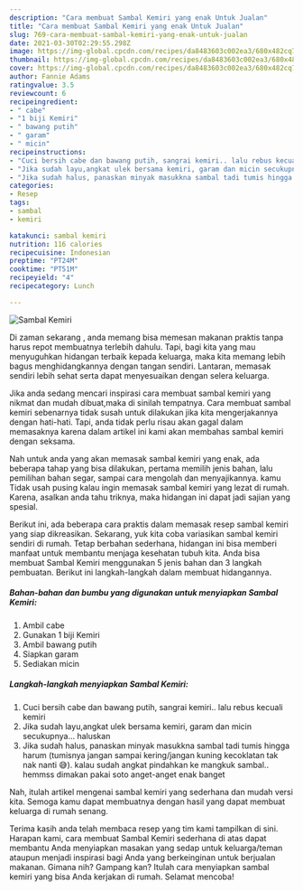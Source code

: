 ```yaml
---
description: "Cara membuat Sambal Kemiri yang enak Untuk Jualan"
title: "Cara membuat Sambal Kemiri yang enak Untuk Jualan"
slug: 769-cara-membuat-sambal-kemiri-yang-enak-untuk-jualan
date: 2021-03-30T02:29:55.298Z
image: https://img-global.cpcdn.com/recipes/da8483603c002ea3/680x482cq70/sambal-kemiri-foto-resep-utama.jpg
thumbnail: https://img-global.cpcdn.com/recipes/da8483603c002ea3/680x482cq70/sambal-kemiri-foto-resep-utama.jpg
cover: https://img-global.cpcdn.com/recipes/da8483603c002ea3/680x482cq70/sambal-kemiri-foto-resep-utama.jpg
author: Fannie Adams
ratingvalue: 3.5
reviewcount: 6
recipeingredient:
- " cabe"
- "1 biji Kemiri"
- " bawang putih"
- " garam"
- " micin"
recipeinstructions:
- "Cuci bersih cabe dan bawang putih, sangrai kemiri.. lalu rebus kecuali kemiri"
- "Jika sudah layu,angkat ulek bersama kemiri, garam dan micin secukupnya... haluskan"
- "Jika sudah halus, panaskan minyak masukkna sambal tadi tumis hingga harum (tumisnya jangan sampai kering/jangan kuning kecoklatan tak nak nanti 😅). kalau sudah angkat pindahkan ke mangkuk sambal.. hemmss dimakan pakai soto anget-anget enak banget"
categories:
- Resep
tags:
- sambal
- kemiri

katakunci: sambal kemiri 
nutrition: 116 calories
recipecuisine: Indonesian
preptime: "PT24M"
cooktime: "PT51M"
recipeyield: "4"
recipecategory: Lunch

---
```



![Sambal Kemiri](https://img-global.cpcdn.com/recipes/da8483603c002ea3/680x482cq70/sambal-kemiri-foto-resep-utama.jpg)

Di zaman  sekarang , anda memang bisa memesan makanan praktis tanpa harus repot membuatnya terlebih dahulu. Tapi, bagi kita yang mau menyuguhkan hidangan terbaik kepada keluarga, maka kita memang lebih bagus menghidangkannya dengan tangan sendiri. Lantaran, memasak sendiri lebih sehat serta dapat menyesuaikan dengan selera keluarga.

Jika anda sedang mencari inspirasi cara membuat sambal kemiri yang nikmat dan mudah dibuat,maka di sinilah tempatnya. Cara membuat sambal kemiri  sebenarnya tidak susah untuk dilakukan jika kita mengerjakannya dengan hati-hati. Tapi, anda tidak perlu risau akan gagal dalam memasaknya 
karena dalam artikel ini kami akan membahas sambal kemiri dengan seksama.  



Nah untuk anda yang akan memasak sambal kemiri yang enak, ada beberapa tahap yang bisa dilakukan, pertama memilih jenis bahan, lalu pemilihan bahan segar, sampai cara mengolah dan menyajikannya. kamu Tidak usah pusing kalau ingin memasak sambal kemiri yang lezat di rumah. Karena, asalkan anda  tahu triknya, maka hidangan ini dapat jadi sajian yang spesial.

Berikut ini, ada beberapa cara praktis  dalam memasak resep sambal kemiri yang siap dikreasikan. Sekarang, yuk kita coba variasikan sambal kemiri sendiri di rumah. Tetap berbahan sederhana, hidangan ini bisa memberi manfaat untuk membantu menjaga kesehatan tubuh kita. Anda bisa membuat Sambal Kemiri menggunakan 5 jenis bahan dan 3 langkah pembuatan. Berikut ini langkah-langkah dalam membuat hidangannya.

<!--inarticleads1-->

##### Bahan-bahan dan bumbu yang digunakan untuk menyiapkan Sambal Kemiri:

1. Ambil  cabe
1. Gunakan 1 biji Kemiri
1. Ambil  bawang putih
1. Siapkan  garam
1. Sediakan  micin




<!--inarticleads2-->

##### Langkah-langkah menyiapkan Sambal Kemiri:

1. Cuci bersih cabe dan bawang putih, sangrai kemiri.. lalu rebus kecuali kemiri
1. Jika sudah layu,angkat ulek bersama kemiri, garam dan micin secukupnya... haluskan
1. Jika sudah halus, panaskan minyak masukkna sambal tadi tumis hingga harum (tumisnya jangan sampai kering/jangan kuning kecoklatan tak nak nanti 😅). kalau sudah angkat pindahkan ke mangkuk sambal.. hemmss dimakan pakai soto anget-anget enak banget




Nah, itulah artikel mengenai  sambal kemiri  yang sederhana dan mudah versi kita. Semoga kamu dapat membuatnya dengan hasil yang dapat membuat keluarga di rumah senang. 

Terima kasih anda telah membaca resep yang tim kami tampilkan di sini. Harapan kami, cara membuat  Sambal Kemiri sederhana di atas dapat membantu Anda menyiapkan masakan yang sedap untuk keluarga/teman ataupun menjadi inspirasi bagi Anda yang berkeinginan untuk berjualan makanan. Gimana nih? Gampang kan? Itulah cara menyiapkan sambal kemiri yang bisa Anda kerjakan di rumah. Selamat mencoba!

